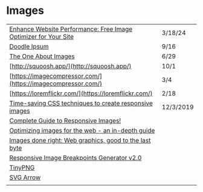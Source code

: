 # Images

|                                                                                                                                                                            |           |
| -------------------------------------------------------------------------------------------------------------------------------------------------------------------------- | --------- |
| [Enhance Website Performance: Free Image Optimizer for Your Site](https://techtales.blog/optimize-images-enhance-website-performance/)                                     | 3/18/24   |
| [Doodle Ipsum](https://doodleipsum.com/)                                                                                                                                   | 9/16      |
| [The One About Images](https://css-tricks.com/newsletter/257-the-one-about-images/)                                                                                        | 6/29      |
| [http://squoosh.app/](http://squoosh.app/)                                                                                                                                 | 10/1      |
| [https://imagecompressor.com/](https://imagecompressor.com/)                                                                                                               | 3/4       |
| [https://loremflickr.com/](https://loremflickr.com/)                                                                                                                       | 2/18      |
| [Time-saving CSS techniques to create responsive images](https://medium.com/free-code-camp/time-saving-css-techniques-to-create-responsive-images-ebb1e84f90d5)            | 12/3/2019 |
| [Complete Guide to Responsive Images!](https://medium.com/@elad/a-complete-guide-for-responsive-images-b13db359c6c7)                                                       |           |
| [Optimizing images for the web - an in-depth guide](https://dev.to/prototyp/optimizing-images-for-the-web-an-in-depth-guide-4j7d)                                          |           |
| [Images done right: Web graphics, good to the last byte](https://evilmartians.com/chronicles/images-done-right-web-graphics-good-to-the-last-byte-optimization-techniques) |           |
| [Responsive Image Breakpoints Generator v2.0](https://www.responsivebreakpoints.com/)                                                                                      |           |
| [TinyPNG](https://tinypng.com/)                                                                                                                                            |           |
| [SVG Arrow](https://codepen.io/johnpdang/pen/XWWxmPq)                                                                                                                      |           |
|                                                                                                                                                                            |           |
